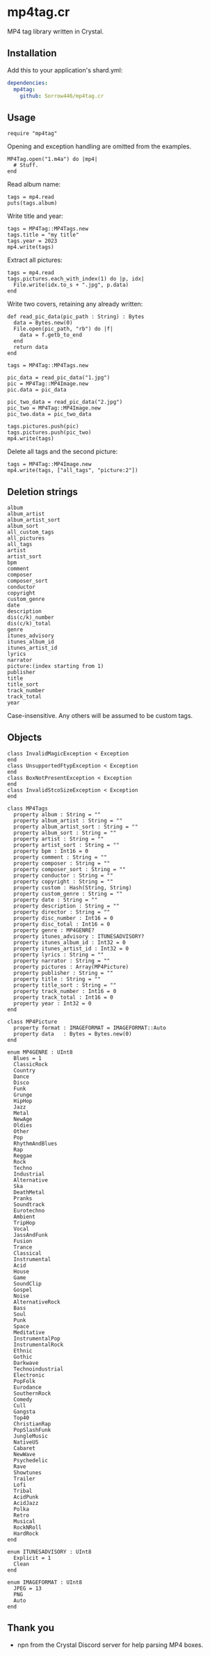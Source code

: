 # mp4tag.cr
MP4 tag library written in Crystal.

## Installation
Add this to your application's shard.yml:
```yaml
dependencies:
  mp4tag:
    github: Sorrow446/mp4tag.cr
```

## Usage
```crystal
require "mp4tag"
```
Opening and exception handling are omitted from the examples.
```crystal
MP4Tag.open("1.m4a") do |mp4|
  # Stuff.
end
```
Read album name:
```crystal
tags = mp4.read
puts(tags.album)
```

Write title and year:
```crystal
tags = MP4Tag::MP4Tags.new
tags.title = "my title"
tags.year = 2023
mp4.write(tags)
```

Extract all pictures:
```crystal
tags = mp4.read
tags.pictures.each_with_index(1) do |p, idx|
  File.write(idx.to_s + ".jpg", p.data)
end
```

Write two covers, retaining any already written:
```crystal
def read_pic_data(pic_path : String) : Bytes
  data = Bytes.new(0)
  File.open(pic_path, "rb") do |f|
    data = f.getb_to_end
  end
  return data
end

tags = MP4Tag::MP4Tags.new

pic_data = read_pic_data("1.jpg")
pic = MP4Tag::MP4Image.new
pic.data = pic_data

pic_two_data = read_pic_data("2.jpg")
pic_two = MP4Tag::MP4Image.new
pic_two.data = pic_two_data

tags.pictures.push(pic)
tags.pictures.push(pic_two)
mp4.write(tags)
```

Delete all tags and the second picture:
```crystal
tags = MP4Tag::MP4Image.new
mp4.write(tags, ["all_tags", "picture:2"])
```

## Deletion strings
```
album
album_artist
album_artist_sort
album_sort
all_custom_tags
all_pictures
all_tags
artist
artist_sort
bpm
comment
composer
composer_sort
conductor
copyright
custom_genre
date
description
dis(c/k)_number
dis(c/k)_total
genre
itunes_advisory
itunes_album_id
itunes_artist_id
lyrics
narrator
picture:(index starting from 1)
publisher
title
title_sort
track_number
track_total
year
```
Case-insensitive. Any others will be assumed to be custom tags.

## Objects
```crystal
class InvalidMagicException < Exception
end
class UnsupportedFtypException < Exception
end
class BoxNotPresentException < Exception
end
class InvalidStcoSizeException < Exception
end

class MP4Tags
  property album : String = ""
  property album_artist : String = ""
  property album_artist_sort : String = ""
  property album_sort : String = ""
  property artist : String = ""
  property artist_sort : String = ""
  property bpm : Int16 = 0
  property comment : String = ""
  property composer : String = ""
  property composer_sort : String = ""
  property conductor : String = ""
  property copyright : String = ""  
  property custom : Hash(String, String)
  property custom_genre : String = ""
  property date : String = ""
  property description : String = ""
  property director : String = ""
  property disc_number : Int16 = 0
  property disc_total : Int16 = 0
  property genre : MP4GENRE?
  property itunes_advisory : ITUNESADVISORY?
  property itunes_album_id : Int32 = 0
  property itunes_artist_id : Int32 = 0
  property lyrics : String = ""  
  property narrator : String = ""
  property pictures : Array(MP4Picture)
  property publisher : String = ""
  property title : String = ""
  property title_sort : String = ""
  property track_number : Int16 = 0
  property track_total : Int16 = 0
  property year : Int32 = 0
end

class MP4Picture
  property format : IMAGEFORMAT = IMAGEFORMAT::Auto
  property data   : Bytes = Bytes.new(0)
end

enum MP4GENRE : UInt8
  Blues = 1
  ClassicRock
  Country
  Dance
  Disco
  Funk
  Grunge
  HipHop
  Jazz
  Metal
  NewAge
  Oldies
  Other
  Pop
  RhythmAndBlues
  Rap
  Reggae
  Rock
  Techno
  Industrial
  Alternative
  Ska
  DeathMetal
  Pranks
  Soundtrack
  Eurotechno
  Ambient
  TripHop
  Vocal
  JassAndFunk
  Fusion
  Trance
  Classical
  Instrumental
  Acid
  House
  Game
  SoundClip
  Gospel
  Noise
  AlternativeRock
  Bass
  Soul
  Punk
  Space
  Meditative
  InstrumentalPop
  InstrumentalRock
  Ethnic
  Gothic
  Darkwave
  Technoindustrial
  Electronic
  PopFolk
  Eurodance
  SouthernRock
  Comedy
  Cull
  Gangsta
  Top40
  ChristianRap
  PopSlashFunk
  JungleMusic
  NativeUS
  Cabaret
  NewWave
  Psychedelic
  Rave
  Showtunes
  Trailer
  Lofi
  Tribal
  AcidPunk
  AcidJazz
  Polka
  Retro
  Musical
  RockNRoll
  HardRock
end

enum ITUNESADVISORY : UInt8
  Explicit = 1
  Clean
end

enum IMAGEFORMAT : UInt8
  JPEG = 13
  PNG
  Auto
end
```

## Thank you
- npn from the Crystal Discord server for help parsing MP4 boxes.

